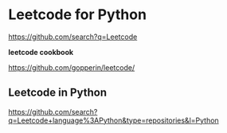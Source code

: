 # Leetcode for Python

https://github.com/search?q=Leetcode

**leetcode cookbook**

https://github.com/gopperin/leetcode/

## Leetcode in Python
https://github.com/search?q=Leetcode+language%3APython&type=repositories&l=Python




